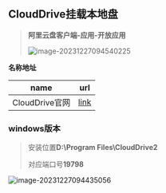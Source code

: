 ## CloudDrive挂载本地盘

> **阿里云盘客户端-应用-开放应用**
>
> ![image-20231227094540225](https://yaoliuyang-blog-images.oss-cn-beijing.aliyuncs.com/blogImages/image-20231227094540225.png)

**名称地址**

| name           | url                                              |
| -------------- | ------------------------------------------------ |
| CloudDrive官网 | [link](https://www.zhenyunpan.com/download.html) |

### windows版本

> 安装位置**D:\Program Files\CloudDrive2**
>
> 对应端口号**19798**

![image-20231227094435056](https://yaoliuyang-blog-images.oss-cn-beijing.aliyuncs.com/blogImages/image-20231227094435056.png)